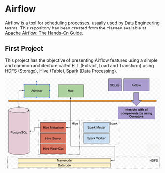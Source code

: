 # Airflow

Airflow is a tool for scheduling processes, usually used by Data Engineering teams. This repository has been created from the classes available at [Apache Airflow: The Hands-On Guide](https://gympass.udemy.com/course/the-ultimate-hands-on-course-to-master-apache-airflow/).

## First Project

This project has the objective of presenting Airflow features using a simple and common architecture called ELT (Extract, Load and Transform) using HDFS (Storage), Hive (Table), Spark (Data Processing).

![First Project Diagram](assets/architecture-first-project.png)